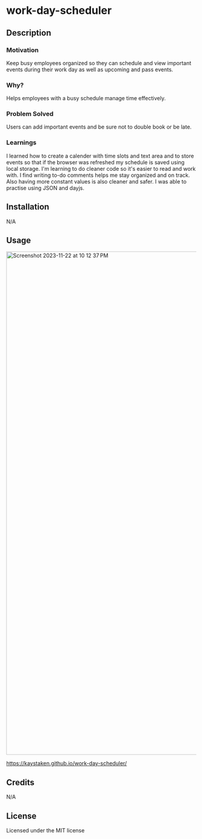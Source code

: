 # work-day-scheduler

## Description

### Motivation

Keep busy employees organized so they can schedule and view important events during their work day as well as upcoming and pass events.

### Why?

Helps employees with a busy schedule manage time effectively.

### Problem Solved

Users can add important events and be sure not to double book or be late.

### Learnings

I learned how to create a calender with time slots and text area and to store events so that if the browser was refreshed my schedule is saved using local storage. I'm learning to do cleaner code so it's easier to read and work with. I find writing to-do comments helps me stay organized and on track. Also having more constant values is also cleaner and safer. I was able to practise using JSON and dayjs.

## Installation

N/A

## Usage

<img width="1334" alt="Screenshot 2023-11-22 at 10 12 37 PM" src="https://github.com/Kaystaken/work-day-scheduler/assets/148396597/dced5f52-765a-4d2b-a625-8fc1aaa5ea75">

https://kaystaken.github.io/work-day-scheduler/

## Credits

N/A

## License

Licensed under the MIT license
